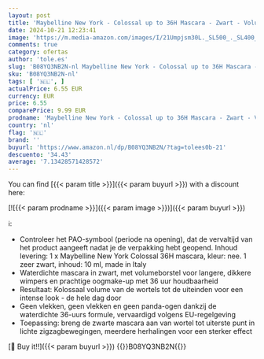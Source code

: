 ```yaml
---
layout: post
title: 'Maybelline New York - Colossal up to 36H Mascara - Zwart - Volume Mascara - 10 7 ml'
date: 2024-10-21 12:23:41
image: 'https://m.media-amazon.com/images/I/21Umpjsm30L._SL500_._SL400_.jpg'
comments: true
category: ofertas
author: 'tole.es'
slug: 'B08YQ3NB2N-nl Maybelline New York - Colossal up to 36H Mascara - Zwart -...'
sku: 'B08YQ3NB2N-nl'
tags: [ '🇳🇱', ]
actualPrice: 6.55 EUR
currency: EUR
price: 6.55
comparePrice: 9.99 EUR
prodname: 'Maybelline New York - Colossal up to 36H Mascara - Zwart - Volume Mascara - 10 7 ml'
country: 'nl'
flag: '🇳🇱'
brand: ''
buyurl: 'https://www.amazon.nl/dp/B08YQ3NB2N/?tag=tolees0b-21'
descuento: '34.43'
average: '7.13428571428572'
---
```


You can find [{{< param title >}}]({{< param buyurl >}}) with a discount here:

[![{{< param prodname >}}]({{< param image >}})]({{< param buyurl >}})

ℹ️:

- Controleer het PAO-symbool (periode na opening), dat de vervaltijd van het product aangeeft nadat je de verpakking hebt geopend. Inhoud levering: 1 x Maybelline New York Colossal 36H mascara, kleur: nee. 1 zeer zwart, inhoud: 10 ml, made in Italy
- Waterdichte mascara in zwart, met volumeborstel voor langere, dikkere wimpers en prachtige oogmake-up met 36 uur houdbaarheid
- Resultaat: Kolossaal volume van de wortels tot de uiteinden voor een intense look - de hele dag door
- Geen vlekken, geen vlekken en geen panda-ogen dankzij de waterdichte 36-uurs formule, vervaardigd volgens EU-regelgeving
- Toepassing: breng de zwarte mascara aan van wortel tot uiterste punt in lichte zigzagbewegingen, meerdere herhalingen voor een sterker effect

[🛒 Buy it!!]({{< param buyurl >}})
{{<world>}}B08YQ3NB2N{{</world>}}
